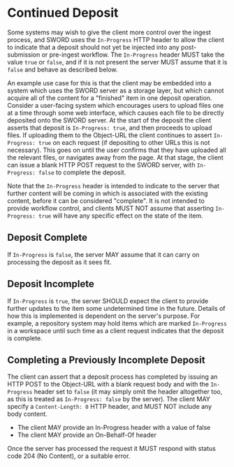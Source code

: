 # Continued Deposit

Some systems may wish to give the client more control over the ingest process, and SWORD uses the `In-Progress` HTTP header to allow the 
client to indicate that a deposit should not yet be injected into any post-submission or pre-ingest workflow. The `In-Progress` header MUST 
take the value `true` or `false`, and if it is not present the server MUST assume that it is `false` and behave as described below.

An example use case for this is that the client may be embedded into a system which uses the SWORD server as a storage layer, but which 
cannot acquire all of the content for a "finished" item in one deposit operation. Consider a user-facing system which encourages users to 
upload files one at a time through some web interface, which causes each file to be directly deposited onto the SWORD server. At the start 
of the deposit the client asserts that deposit is `In-Progress: true`, and then proceeds to upload files. If uploading them to the 
Object-URL the client continues to assert `In-Progress: true` on each request (if depositing to other URLs this is not necessary). This 
goes on until the user confirms that they have uploaded all the relevant files, or navigates away from the page. At that stage, the client 
can issue a blank HTTP POST request to the SWORD server, with `In-Progress: false` to complete the deposit.

Note that the `In-Progress` header is intended to indicate to the server that further content will be coming in which is associated with 
the existing content, before it can be considered "complete". It is not intended to provide workflow control, and clients MUST NOT assume 
that asserting `In-Progress: true` will have any specific effect on the state of the item.

##  Deposit Complete

If `In-Progress` is `false`, the server MAY assume that it can carry on processing the deposit as it sees fit.

## Deposit Incomplete

If `In-Progress` is `true`, the server SHOULD expect the client to provide further updates to the item some undetermined time in the future. 
Details of how this is implemented is dependent on the server's purpose. For example, a repository system may hold items which are marked 
`In-Progress` in a workspace until such time as a client request indicates that the deposit is complete.

##  Completing a Previously Incomplete Deposit

The client can assert that a deposit process has completed by issuing an HTTP POST to the Object-URL with a blank request body and with the 
`In-Progress` header set to `false` (it may simply omit the header altogether too, as this is treated as `In-Progress: false` by the 
server). The client MAY specify a `Content-Length: 0` HTTP header, and MUST NOT include any body content.

* The client MAY provide an In-Progress header with a value of false
* The client MAY provide an On-Behalf-Of header

Once the server has processed the request it MUST respond with status code 204 (No Content), or a suitable error.
